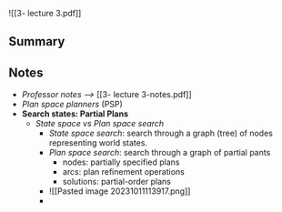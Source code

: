 ![[3- lecture 3.pdf]]
## Summary
## Notes
- *Professor notes -->* [[3- lecture 3-notes.pdf]]
- *Plan space planners* (PSP)
- **Search states: Partial Plans**
	- *State space vs Plan space search*
		- *State space search*: search through a graph (tree) of nodes representing world states. 
		- *Plan space search*: search through a graph of partial pants
			-  nodes: partially specified plans
			- arcs: plan refinement operations
			- solutions: partial-order plans
		- ![[Pasted image 20231011113917.png]]
		- 